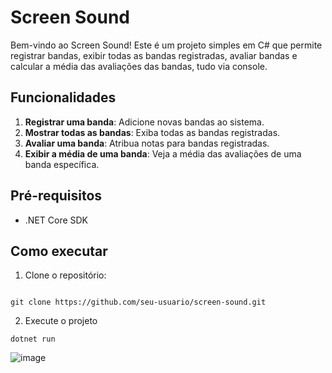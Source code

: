 # Screen Sound

Bem-vindo ao Screen Sound! Este é um projeto simples em C# que permite registrar bandas, exibir todas as bandas registradas, avaliar bandas e calcular a média das avaliações das bandas, tudo via console.

## Funcionalidades

1. **Registrar uma banda**: Adicione novas bandas ao sistema.
2. **Mostrar todas as bandas**: Exiba todas as bandas registradas.
3. **Avaliar uma banda**: Atribua notas para bandas registradas.
4. **Exibir a média de uma banda**: Veja a média das avaliações de uma banda específica.

## Pré-requisitos

- .NET Core SDK

## Como executar

1. Clone o repositório:

```

git clone https://github.com/seu-usuario/screen-sound.git
```


2. Execute o projeto
```
dotnet run
```

![image](https://github.com/GiovanneBohms/HelloWorldCSharp/assets/13811860/ec7569c6-0ee0-4f0a-9211-032d34f3648b)


